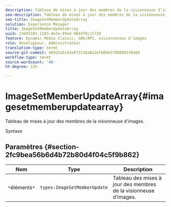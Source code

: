 ```yaml
---
description: Tableau de mises à jour des membres de la visionneuse d’images.
seo-description: Tableau de mises à jour des membres de la visionneuse d’images.
seo-title: ImageSetMemberUpdateArray
solution: Experience Manager
title: ImageSetMemberUpdateArray
uuid: 23d45181-1103-4e3a-89a4-984470c11728
feature: Dynamic Media Classic, SDK/API, visionneuses d’images
role: Développeur, Administrateur
translation-type: tm+mt
source-git-commit: 469d1a5c43a972116a8a2efb0de5708800130a99
workflow-type: tm+mt
source-wordcount: '46'
ht-degree: 13%

---
```



# ImageSetMemberUpdateArray{#imagesetmemberupdatearray}

Tableau de mises à jour des membres de la visionneuse d’images.

Syntaxe

## Paramètres {#section-2fc9bea56b6d4b72b80d4f04c5f9b862}

| Nom | Type | Description |
|---|---|---|
| `*`éléments`*` | `types:ImageSetMemberUpdate` | Tableau des mises à jour des membres de la visionneuse d’images. |


